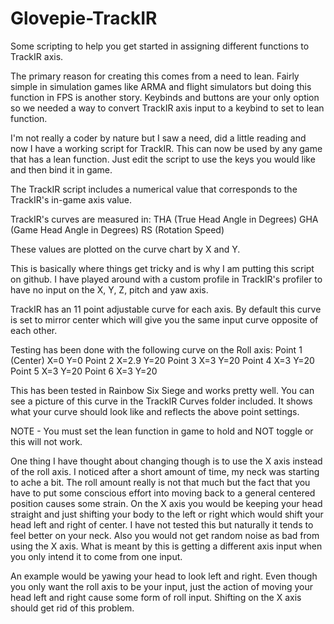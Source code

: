 # Glovepie-TrackIR
Some scripting to help you get started in assigning different functions to TrackIR axis.

The primary reason for creating this comes from a need to lean. Fairly simple in
simulation games like ARMA and flight simulators but doing this function in FPS is
another story. Keybinds and buttons are your only option so we needed a way to
convert TrackIR axis input to a keybind to set to lean function.

I'm not really a coder by nature but I saw a need, did a little reading and now I have
a working script for TrackIR. This can now be used by any game that has a lean
function. Just edit the script to use the keys you would like and then bind it in game.

The TrackIR script includes a numerical value that corresponds to the TrackIR's
in-game axis value.

TrackIR's curves are measured in:
THA (True Head Angle in Degrees)
GHA (Game Head Angle in Degrees)
RS  (Rotation Speed)

These values are plotted on the curve chart by X and Y.

This is basically where things get tricky and is why I am putting this script on github.
I have played around with a custom profile in TrackIR's profiler to have no input on
the X, Y, Z, pitch and yaw axis.

TrackIR has an 11 point adjustable curve for each axis. By default this curve is set
to mirror center which will give you the same input curve opposite of each other.

Testing has been done with the following curve on the Roll axis:
Point 1 (Center) X=0 Y=0
Point 2 X=2.9 Y=20
Point 3 X=3 Y=20
Point 4 X=3 Y=20
Point 5 X=3 Y=20
Point 6 X=3 Y=20

This has been tested in Rainbow Six Siege and works pretty well.
You can see a picture of this curve in the TrackIR Curves folder included. It shows
what your curve should look like and reflects the above point settings.

NOTE - You must set the lean function in game to hold and NOT toggle
or this will not work.

One thing I have thought about changing though is to use the X axis instead of the roll axis.
I noticed after a short amount of time, my neck was starting to ache a bit. The roll
amount really is not that much but the fact that you have to put some conscious
effort into moving back to a general centered position causes some strain. On the
X axis you would be keeping your head straight and just shifting your body to the left
or right which would shift your head left and right of center. I have not tested this but
naturally it tends to feel better on your neck. Also you would not get random noise as
bad from using the X axis. What is meant by this is getting a different axis input
when you only intend it to come from one input.

An example would be yawing your head to look left and right. Even though you only
want the roll axis to be your input, just the action of moving your head left and right
cause some form of roll input. Shifting on the X axis should get rid of this problem.